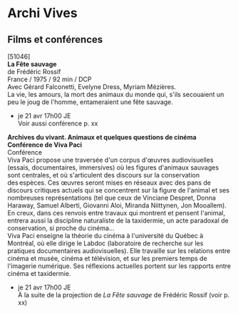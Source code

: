 # Archi Vives

## Films et conférences

[51046]  
**La Fête sauvage**  
de Frédéric Rossif  
France / 1975 / 92 min / DCP  
Avec Gérard Falconetti, Evelyne Dress, Myriam Mézières.  
La vie, les amours, la mort des animaux du monde qui, s'ils secouaient un peu le joug de l'homme, entameraient une fête sauvage.

- je 21 avr 17h00 JE  
Voir aussi conférence p. xx

**Archives du vivant. Animaux et quelques questions de cinéma**  
**Conférence de Viva Paci**  
Conférence  
Viva Paci propose une traversée d'un corpus d'œuvres audiovisuelles (essais, documentaires, immersives) où les figures d'animaux sauvages sont centrales, et où s'articulent des discours sur la conservation des espèces. Ces œuvres seront mises en réseaux avec des pans de discours critiques actuels qui se concentrent sur la figure de l'animal et ses nombreuses représentations (tel que ceux de Vinciane Despret, Donna Haraway, Samuel Alberti, Giovanni Aloi, Miranda Niittynen, Jon Mooallem). En creux, dans ces renvois entre travaux qui montrent et pensent l'animal, entrera aussi la discipline naturaliste de la taxidermie, un acte paradoxal de conservation, si proche du cinéma...  
Viva Paci enseigne la théorie du cinéma à l'université du Québec à Montréal, où elle dirige le Labdoc (laboratoire de recherche sur les pratiques documentaires audiovisuelles). Elle travaille sur les relations entre cinéma et musée, cinéma et télévision, et sur les premiers temps de l'imagerie numérique. Ses réflexions actuelles portent sur les rapports entre cinéma et taxidermie.

- je 21 avr 17h00 JE  
À la suite de la projection de _La Fête sauvage_ de Frédéric Rossif (voir p. xx)

